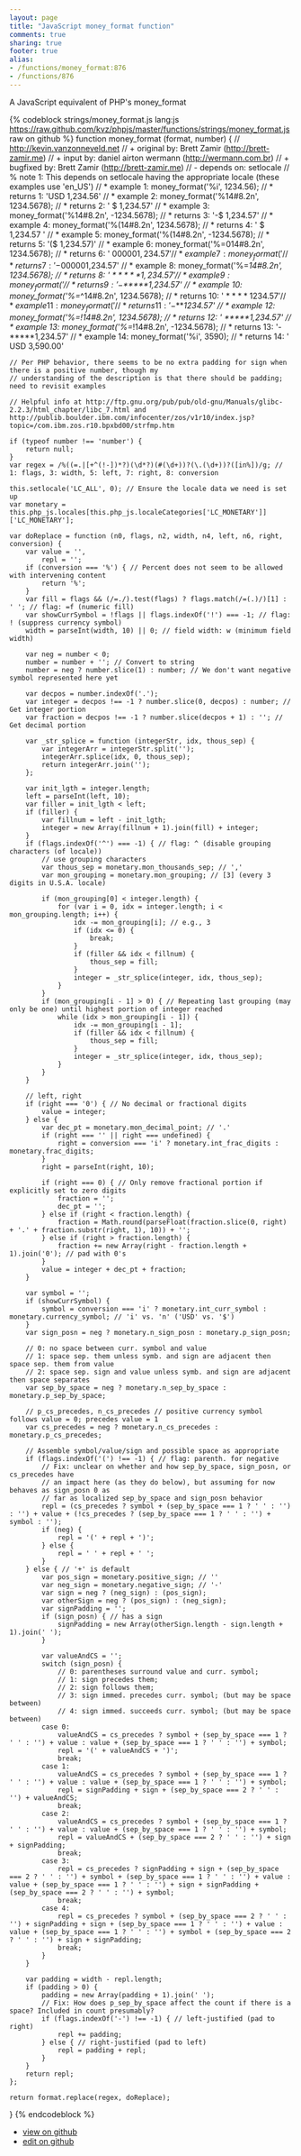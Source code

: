 ```yaml
---
layout: page
title: "JavaScript money_format function"
comments: true
sharing: true
footer: true
alias:
- /functions/money_format:876
- /functions/876
---
```

A JavaScript equivalent of PHP's money_format

{% codeblock strings/money_format.js lang:js https://raw.github.com/kvz/phpjs/master/functions/strings/money_format.js raw on github %}
function money_format (format, number) {
    // http://kevin.vanzonneveld.net
    // +   original by: Brett Zamir (http://brett-zamir.me)
    // +   input by: daniel airton wermann (http://wermann.com.br)
    // +   bugfixed by: Brett Zamir (http://brett-zamir.me)
    // -    depends on: setlocale
    // %          note 1: This depends on setlocale having the appropriate locale (these examples use 'en_US')
    // *     example 1: money_format('%i', 1234.56);
    // *     returns 1: 'USD 1,234.56'
    // *     example 2: money_format('%14#8.2n', 1234.5678);
    // *     returns 2: ' $     1,234.57'
    // *     example 3: money_format('%14#8.2n', -1234.5678);
    // *     returns 3: '-$     1,234.57'
    // *     example 4: money_format('%(14#8.2n', 1234.5678);
    // *     returns 4: ' $     1,234.57 '
    // *     example 5: money_format('%(14#8.2n', -1234.5678);
    // *     returns 5: '($     1,234.57)'
    // *     example 6: money_format('%=014#8.2n', 1234.5678);
    // *     returns 6: ' $000001,234.57'
    // *     example 7: money_format('%=014#8.2n', -1234.5678);
    // *     returns 7: '-$000001,234.57'
    // *     example 8: money_format('%=*14#8.2n', 1234.5678);
    // *     returns 8: ' $*****1,234.57'
    // *     example 9: money_format('%=*14#8.2n', -1234.5678);
    // *     returns 9: '-$*****1,234.57'
    // *     example 10: money_format('%=*^14#8.2n', 1234.5678);
    // *     returns 10: '  $****1234.57'
    // *     example 11: money_format('%=*^14#8.2n', -1234.5678);
    // *     returns 11: ' -$****1234.57'
    // *     example 12: money_format('%=*!14#8.2n', 1234.5678);
    // *     returns 12: ' *****1,234.57'
    // *     example 13: money_format('%=*!14#8.2n', -1234.5678);
    // *     returns 13: '-*****1,234.57'
    // *     example 14: money_format('%i', 3590);
    // *     returns 14: ' USD 3,590.00'

    // Per PHP behavior, there seems to be no extra padding for sign when there is a positive number, though my
    // understanding of the description is that there should be padding; need to revisit examples

    // Helpful info at http://ftp.gnu.org/pub/pub/old-gnu/Manuals/glibc-2.2.3/html_chapter/libc_7.html and http://publib.boulder.ibm.com/infocenter/zos/v1r10/index.jsp?topic=/com.ibm.zos.r10.bpxbd00/strfmp.htm

    if (typeof number !== 'number') {
        return null;
    }
    var regex = /%((=.|[+^(!-])*?)(\d*?)(#(\d+))?(\.(\d+))?([in%])/g; // 1: flags, 3: width, 5: left, 7: right, 8: conversion

    this.setlocale('LC_ALL', 0); // Ensure the locale data we need is set up
    var monetary = this.php_js.locales[this.php_js.localeCategories['LC_MONETARY']]['LC_MONETARY'];

    var doReplace = function (n0, flags, n2, width, n4, left, n6, right, conversion) {
        var value = '',
            repl = '';
        if (conversion === '%') { // Percent does not seem to be allowed with intervening content
            return '%';
        }
        var fill = flags && (/=./).test(flags) ? flags.match(/=(.)/)[1] : ' '; // flag: =f (numeric fill)
        var showCurrSymbol = !flags || flags.indexOf('!') === -1; // flag: ! (suppress currency symbol)
        width = parseInt(width, 10) || 0; // field width: w (minimum field width)

        var neg = number < 0;
        number = number + ''; // Convert to string
        number = neg ? number.slice(1) : number; // We don't want negative symbol represented here yet

        var decpos = number.indexOf('.');
        var integer = decpos !== -1 ? number.slice(0, decpos) : number; // Get integer portion
        var fraction = decpos !== -1 ? number.slice(decpos + 1) : ''; // Get decimal portion

        var _str_splice = function (integerStr, idx, thous_sep) {
            var integerArr = integerStr.split('');
            integerArr.splice(idx, 0, thous_sep);
            return integerArr.join('');
        };

        var init_lgth = integer.length;
        left = parseInt(left, 10);
        var filler = init_lgth < left;
        if (filler) {
            var fillnum = left - init_lgth;
            integer = new Array(fillnum + 1).join(fill) + integer;
        }
        if (flags.indexOf('^') === -1) { // flag: ^ (disable grouping characters (of locale))
            // use grouping characters
            var thous_sep = monetary.mon_thousands_sep; // ','
            var mon_grouping = monetary.mon_grouping; // [3] (every 3 digits in U.S.A. locale)

            if (mon_grouping[0] < integer.length) {
                for (var i = 0, idx = integer.length; i < mon_grouping.length; i++) {
                    idx -= mon_grouping[i]; // e.g., 3
                    if (idx <= 0) {
                        break;
                    }
                    if (filler && idx < fillnum) {
                        thous_sep = fill;
                    }
                    integer = _str_splice(integer, idx, thous_sep);
                }
            }
            if (mon_grouping[i - 1] > 0) { // Repeating last grouping (may only be one) until highest portion of integer reached
                while (idx > mon_grouping[i - 1]) {
                    idx -= mon_grouping[i - 1];
                    if (filler && idx < fillnum) {
                        thous_sep = fill;
                    }
                    integer = _str_splice(integer, idx, thous_sep);
                }
            }
        }

        // left, right
        if (right === '0') { // No decimal or fractional digits
            value = integer;
        } else {
            var dec_pt = monetary.mon_decimal_point; // '.'
            if (right === '' || right === undefined) {
                right = conversion === 'i' ? monetary.int_frac_digits : monetary.frac_digits;
            }
            right = parseInt(right, 10);

            if (right === 0) { // Only remove fractional portion if explicitly set to zero digits
                fraction = '';
                dec_pt = '';
            } else if (right < fraction.length) {
                fraction = Math.round(parseFloat(fraction.slice(0, right) + '.' + fraction.substr(right, 1), 10)) + '';
            } else if (right > fraction.length) {
                fraction += new Array(right - fraction.length + 1).join('0'); // pad with 0's
            }
            value = integer + dec_pt + fraction;
        }

        var symbol = '';
        if (showCurrSymbol) {
            symbol = conversion === 'i' ? monetary.int_curr_symbol : monetary.currency_symbol; // 'i' vs. 'n' ('USD' vs. '$')
        }
        var sign_posn = neg ? monetary.n_sign_posn : monetary.p_sign_posn;

        // 0: no space between curr. symbol and value
        // 1: space sep. them unless symb. and sign are adjacent then space sep. them from value
        // 2: space sep. sign and value unless symb. and sign are adjacent then space separates
        var sep_by_space = neg ? monetary.n_sep_by_space : monetary.p_sep_by_space;

        // p_cs_precedes, n_cs_precedes // positive currency symbol follows value = 0; precedes value = 1
        var cs_precedes = neg ? monetary.n_cs_precedes : monetary.p_cs_precedes;

        // Assemble symbol/value/sign and possible space as appropriate
        if (flags.indexOf('(') !== -1) { // flag: parenth. for negative
            // Fix: unclear on whether and how sep_by_space, sign_posn, or cs_precedes have
            // an impact here (as they do below), but assuming for now behaves as sign_posn 0 as
            // far as localized sep_by_space and sign_posn behavior
            repl = (cs_precedes ? symbol + (sep_by_space === 1 ? ' ' : '') : '') + value + (!cs_precedes ? (sep_by_space === 1 ? ' ' : '') + symbol : '');
            if (neg) {
                repl = '(' + repl + ')';
            } else {
                repl = ' ' + repl + ' ';
            }
        } else { // '+' is default
            var pos_sign = monetary.positive_sign; // ''
            var neg_sign = monetary.negative_sign; // '-'
            var sign = neg ? (neg_sign) : (pos_sign);
            var otherSign = neg ? (pos_sign) : (neg_sign);
            var signPadding = '';
            if (sign_posn) { // has a sign
                signPadding = new Array(otherSign.length - sign.length + 1).join(' ');
            }

            var valueAndCS = '';
            switch (sign_posn) {
                // 0: parentheses surround value and curr. symbol;
                // 1: sign precedes them;
                // 2: sign follows them;
                // 3: sign immed. precedes curr. symbol; (but may be space between)
                // 4: sign immed. succeeds curr. symbol; (but may be space between)
            case 0:
                valueAndCS = cs_precedes ? symbol + (sep_by_space === 1 ? ' ' : '') + value : value + (sep_by_space === 1 ? ' ' : '') + symbol;
                repl = '(' + valueAndCS + ')';
                break;
            case 1:
                valueAndCS = cs_precedes ? symbol + (sep_by_space === 1 ? ' ' : '') + value : value + (sep_by_space === 1 ? ' ' : '') + symbol;
                repl = signPadding + sign + (sep_by_space === 2 ? ' ' : '') + valueAndCS;
                break;
            case 2:
                valueAndCS = cs_precedes ? symbol + (sep_by_space === 1 ? ' ' : '') + value : value + (sep_by_space === 1 ? ' ' : '') + symbol;
                repl = valueAndCS + (sep_by_space === 2 ? ' ' : '') + sign + signPadding;
                break;
            case 3:
                repl = cs_precedes ? signPadding + sign + (sep_by_space === 2 ? ' ' : '') + symbol + (sep_by_space === 1 ? ' ' : '') + value : value + (sep_by_space === 1 ? ' ' : '') + sign + signPadding + (sep_by_space === 2 ? ' ' : '') + symbol;
                break;
            case 4:
                repl = cs_precedes ? symbol + (sep_by_space === 2 ? ' ' : '') + signPadding + sign + (sep_by_space === 1 ? ' ' : '') + value : value + (sep_by_space === 1 ? ' ' : '') + symbol + (sep_by_space === 2 ? ' ' : '') + sign + signPadding;
                break;
            }
        }

        var padding = width - repl.length;
        if (padding > 0) {
            padding = new Array(padding + 1).join(' ');
            // Fix: How does p_sep_by_space affect the count if there is a space? Included in count presumably?
            if (flags.indexOf('-') !== -1) { // left-justified (pad to right)
                repl += padding;
            } else { // right-justified (pad to left)
                repl = padding + repl;
            }
        }
        return repl;
    };

    return format.replace(regex, doReplace);
}
{% endcodeblock %}

 - [view on github](https://github.com/kvz/phpjs/blob/master/functions/strings/money_format.js)
 - [edit on github](https://github.com/kvz/phpjs/edit/master/functions/strings/money_format.js)
